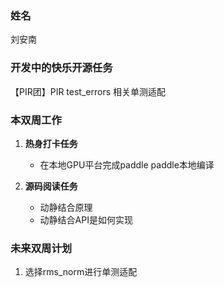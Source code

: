 ### 姓名

刘安南

### 开发中的快乐开源任务

【PIR团】PIR test_errors 相关单测适配

### 本双周工作

1. **热身打卡任务**

   - 在本地GPU平台完成paddle paddle本地编译

2. **源码阅读任务**

   - 动静结合原理
   - 动静结合API是如何实现

### 未来双周计划

1. 选择rms_norm进行单测适配
